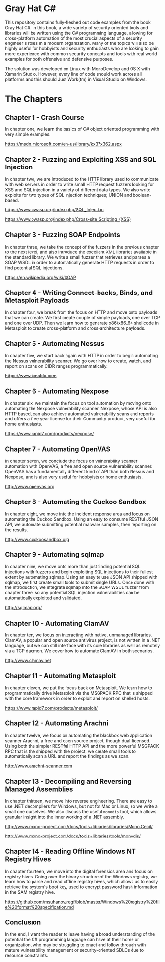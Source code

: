 Gray Hat C#
===============

This repository contains fully-fleshed out code examples from the book Gray Hat C#. In this book, a wide variety of security oriented tools and libraries will be written using the C# programming language, allowing for cross-platform automation of the most crucial aspects of a security engineer's roles in a modern organization. Many of the topics will also be highly useful for hobbyists and security enthusiasts who are looking to gain more experience with common security concepts and tools with real world examples for both offensive and defensive purposes.


The solution was developed on Linux with MonoDevelop and OS X with Xamarin Studio. However, every line of code should work across all platforms and this should Just Work(tm) in Visual Studio on Windows.

     
The Chapters
====

Chapter 1 - Crash Course
--
In chapter one, we learn the basics of C# object oriented programming with very simple examples. 

<https://msdn.microsoft.com/en-us/library/kx37x362.aspx>

Chapter 2 - Fuzzing and Exploiting XSS and SQL Injection
--
In chapter two, we are introduced to the HTTP library used to communicate with web servers in order to write small HTTP request fuzzers looking for XSS and SQL injection in a variety of different data types. We also write exploits for two types of SQL injection techniques; UNION and boolean-based. 

<https://www.owasp.org/index.php/SQL_Injection>

<https://www.owasp.org/index.php/Cross-site_Scripting_(XSS)>

Chapter 3 - Fuzzing SOAP Endpoints
--
In chapter three, we take the concept of the fuzzers in the previous chapter to the next level, and also introduce the 
excellent XML libraries available in the standard library. We write a small fuzzer that retrieves and parses a SOAP WSDL
 in order to automatically generate HTTP requests in order to find potential SQL injections.

<https://en.wikipedia.org/wiki/SOAP>

Chapter 4 - Writing Connect-backs, Binds, and Metasploit Payloads
--
In chapter four, we break from the focus on HTTP and move onto payloads that we can create. We first create couple of 
simple payloads, one over TCP and one over UDP. Then we learn how to generate x86/x86_64 shellcode in Metasploit to 
create cross-platform and cross-architecture payloads.

Chapter 5 - Automating Nessus
--
In chapter five, we start back again with HTTP in order to begin automating the Nessus vulnerability scanner. We go 
over how to create, watch, and report on scans on CIDR ranges programmatically.

<https://www.tenable.com>

Chapter 6 - Automating Nexpose
--
In chapter six, we maintain the focus on tool automation by moving onto automating the Nexpose vulnerability scanner. 
Nexpose, whose API is also HTTP based, can also achieve automated vulnerability scans and reports and offers a free
 year license for their Community product, very useful for home enthusiasts.

<https://www.rapid7.com/products/nexpose/>

Chapter 7 - Automating OpenVAS
--
In chapter seven, we conclude the focus on vulnerability scanner automation with OpenVAS, a free and open source 
vulnerability scanner. OpenVAS has a fundamentally different kind of API than both Nessus and Nexpose, and is also 
very useful for hobbyists or home enthusiasts.

<http://www.openvas.org>

Chapter 8 - Automating the Cuckoo Sandbox
--
In chapter eight, we move into the incident response area and focus on automating the Cuckoo Sandbox. Using an easy 
to consume RESTful JSON API, we automate submitting potential malware samples, then reporting on the results.

<http://www.cuckoosandbox.org>

Chapter 9 - Automating sqlmap
--
In chapter nine, we move onto more than just finding potential SQL injections with fuzzers and begin exploiting SQL 
injections to their fullest extent by automating sqlmap. Using an easy to use JSON API shipped with sqlmap, we first 
create small tools to submit single URLs. Once done with the introduction, we integrate sqlmap into the SOAP WSDL 
fuzzer from chapter three, so any potential SQL injection vulnerabilities can be automatically exploited and validated.

<http://sqlmap.org/>

Chapter 10 - Automating ClamAV
--
In chapter ten, we focus on interacting with native, unmanaged libraries. ClamAV, a popular and open source antivirus 
project, is not written in a .NET language, but we can still interface with its core libraries as well as remotely via 
a TCP daemon. We cover how to automate ClamAV in both scenarios.

<http://www.clamav.net>

Chapter 11 - Automating Metasploit
--
In chapter eleven, we put the focus back on Metasploit. We learn how to programmatically drive Metasploit via the 
MSGPACK RPC that is shipped with the core framework in order to exploit and report on shelled hosts.

<https://www.rapid7.com/products/metasploit/>

Chapter 12 - Automating Arachni
--
In chapter twelve, we focus on automating the blackbox web application scanner Arachni, a free and open source project,
 though dual-licensed. Using both the simpler RESTful HTTP API and the more powerful MSGPACK RPC that is the shipped 
 with the project, we create small tools to automatically scan a URL and report the findings as we scan.

<http://www.arachni-scanner.com>

Chapter 13 - Decompiling and Reversing Managed Assemblies
--
In chapter thirteen, we move into reverse engineering. There are easy to use .NET decompilers for Windows, but not 
for Mac or Linux, so we write a small one ourselves. We also discuss the useful ```monodis``` tool, which allows 
granular insight into the inner working of a .NET assembly.

<http://www.mono-project.com/docs/tools+libraries/libraries/Mono.Cecil/>

<http://www.mono-project.com/docs/tools+libraries/tools/monodis/>

Chapter 14 - Reading Offline Windows NT Registry Hives
--
In chapter fourteen, we move into the digital forensics area and focus on registry hives. Going over the binary 
structure of the Windows registry, we learn how to parse and read offline registry hives, which allows us to easily 
retrieve the system's boot key, used to encrypt password hash information in the SAM registry hive.

<https://github.com/msuhanov/regf/blob/master/Windows%20registry%20file%20format%20specification.md>

Conclusion
--
In the end, I want the reader to leave having a broad understanding of the potential the C# programming language
 can have at their home or organization, who may be struggling to enact and follow through with mature vulnerability
  management or security-oriented SDLCs due to resource constraints.
